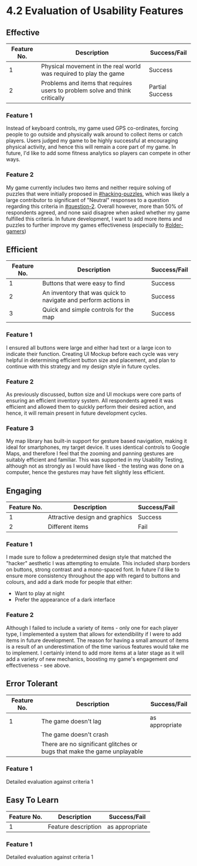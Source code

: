 # 4.2 Evaluation of Usability Features

## Effective

| Feature No. | Description                                                                  | Success/Fail    |
| ----------- | ---------------------------------------------------------------------------- | --------------- |
| 1           | Physical movement in the real world was required to play the game            | Success         |
| 2           | Problems and items that requires users to problem solve and think critically | Partial Success |

### Feature 1

Instead of keyboard controls, my game used GPS co-ordinates, forcing people to go outside and physically walk around to collect items or catch players. Users judged my game to be highly successful at encouraging physical activity, and hence this will remain a core part of my game. In future, I'd like to add some fitness analytics so players can compete in other ways.

### Feature 2

My game currently includes two items and neither require solving of puzzles that were initially proposed in [#hacking-puzzles](../1-analysis/1.4a-features-of-the-proposed-solution.md#hacking-puzzles "mention"), which was likely a large contributor to significant of "Neutral" responses to a question regarding this criteria in [#question-2](../3-testing/3.2-usability-testing.md#question-2 "mention"). Overall however, more than 50% of respondents agreed, and none said disagree when asked whether my game fulfilled this criteria. In future development, I want to add more items and puzzles to further improve my games effectiveness (especially to  [#older-gamers](../1-analysis/1.2-stakeholders.md#older-gamers "mention"))

## Efficient

| Feature No. | Description                                                    | Success/Fail |
| ----------- | -------------------------------------------------------------- | ------------ |
| 1           | Buttons that were easy to find                                 | Success      |
| 2           | An inventory that was quick to navigate and perform actions in | Success      |
| 3           | Quick and simple controls for the map                          | Success      |

### Feature 1

I ensured all buttons were large and either had text or a large icon to indicate their function. Creating UI Mockup before each cycle was very helpful in determining efficient button size and placement, and plan to continue with this strategy and my design style in future cycles.

### Feature 2

As previously discussed, button size and UI mockups were core parts of ensuring an efficient inventory system. All respondents agreed it was efficient and allowed them to quickly perform their desired action, and hence, it will remain present in future development cycles.

### Feature 3

My map library has built-in support for gesture based navigation, making it ideal for smartphones, my target device. It uses identical controls to Google Maps, and therefore I feel that the zooming and panning gestures are suitably efficient and familiar. This was supported in my Usability Testing, although not as strongly as I would have liked - the testing was done on a computer, hence the gestures may have felt slightly less efficient.

## Engaging

| Feature No. | Description                    | Success/Fail |
| ----------- | ------------------------------ | ------------ |
| 1           | Attractive design and graphics | Success      |
| 2           | Different items                | Fail         |

### Feature 1

I made sure to follow a predetermined design style that matched the "hacker" aesthetic I was attempting to emulate. This included sharp borders on buttons, strong contrast and a mono-spaced font. In future I'd like to ensure more consistency throughout the app with regard to buttons and colours, and add a dark mode for people that either:

* Want to play at night
* Prefer the appearance of a dark interface

### Feature 2

Although I failed to include a variety of items - only one for each player type, I implemented a system that allows for extendibility if I were to add items in future development. The reason for having a small amount of items is a result of an underestimation of the time various features would take me to implement. I certainly intend to add more items at a later stage as it will add a variety of new mechanics, boosting my game's engagement _and_ effectiveness - see above.

## Error Tolerant

| Feature No. | Description                                                             | Success/Fail   |
| ----------- | ----------------------------------------------------------------------- | -------------- |
| 1           | The game doesn't lag                                                    | as appropriate |
|             | The game doesn't crash                                                  |                |
|             | There are no significant glitches or bugs that make the game unplayable |                |

### Feature 1

Detailed evaluation against criteria 1

## Easy To Learn

| Feature No. | Description         | Success/Fail   |
| ----------- | ------------------- | -------------- |
| 1           | Feature description | as appropriate |

### Feature 1

Detailed evaluation against criteria 1
